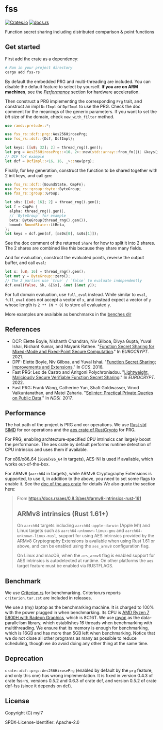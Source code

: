 # fss

[![Crates.io](https://img.shields.io/crates/d/fss-rs)](https://crates.io/crates/fss-rs)
[![docs.rs](https://img.shields.io/docsrs/fss-rs)](https://docs.rs/fss-rs)

Function secret sharing including distributed comparison & point functions

## Get started

First add the crate as a dependency:

```bash
# Run in your project directory
cargo add fss-rs
```

By default the embedded PRG and multi-threading are included.
You can disable the default feature to select by yourself.
**If you are on ARM machines**, see the [_Performance_](#performance) section for hardware acceleration.

Then construct a PRG implementing the corresponding `Prg` trait, and construct an impl `DcfImpl` or `DpfImpl` to use the PRG.
Check the doc comment for the meanings of the generic parameters.
If you want to set the *bit* size of the domain, check `new_with_filter` method.

```rust
use rand::prelude::*;

use fss_rs::dcf::prg::Aes256HirosePrg;
use fss_rs::dcf::{Dcf, DcfImpl};

let keys: [[u8; 32]; 2] = thread_rng().gen();
let prg = Aes256HirosePrg::<16, 2>::new(std::array::from_fn(|i| &keys[i]));
// DCF for example
let dcf = DcfImpl::<16, 16, _>::new(prg);
```

Finally, for key generation, construct the function to be shared together with 2 init keys, and call `gen`:

```rust
use fss_rs::dcf::{BoundState, CmpFn};
use fss_rs::group::byte::ByteGroup;
use fss_rs::group::Group;

let s0s: [[u8; 16]; 2] = thread_rng().gen();
let f = CmpFn {
  alpha: thread_rng().gen(),
  // `ByteGroup` for example
  beta: ByteGroup(thread_rng().gen()),
  bound: BoundState::LtBeta,
};
let keys = dcf.gen(&f, [&s0s[0], &s0s[1]]);
```

See the doc comment of the returned `Share` for how to split it into 2 shares.
The 2 shares are combined like this because they share many fields.

And for evaluation, construct the evaluated points, reverse the output buffer, and call `eval`:

```rust
let x: [u8; 16] = thread_rng().gen();
let mut y = ByteGroup::zero();
// The 2 parties use `true` / `false` to evaluate independently
dcf.eval(false, &k, &[&x], &mut [&mut y]);
```

For full domain evaluation, use `full_eval` instead.
While similar to `eval`, `full_eval` does not accept a vector of `x`, and instead expect a vector of `y` whose length is `2 ** (N * 8)` to store all evaluated `y`.

More examples are available as benchmarks in the [benches dir](./benches)

## References

- DCF: Elette Boyle, Nishanth Chandran, Niv Gilboa, Divya Gupta, Yuval Ishai, Nishant Kumar, and Mayank Rathee. "[Function Secret Sharing for Mixed-Mode and Fixed-Point Secure Computation](https://link.springer.com/chapter/10.1007/978-3-030-77886-6_30)." In _EUROCRYPT_. 2021.
- DPF: Elette Boyle, Niv Gilboa, and Yuval Ishai. "[Function Secret Sharing: Improvements and Extensions](https://eprint.iacr.org/2018/707)." In _CCS_. 2016.
- Fast PRG: Leo de Castro and Anitgoni Polychroniadou. "[Lightweight, Maliciously Secure Verifiable Function Secret Sharing](https://eprint.iacr.org/2021/580)." In _EUROCRYPT_. 2022.
- Fast PRG: Frank Wang, Catherine Yun, Shafi Goldwasser, Vinod Vaikuntanathan, and Matei Zaharia. "[Splinter: Practical Private Queries on Public Data](https://www.usenix.org/conference/nsdi17/technical-sessions/presentation/wang-frank)." In _NDSI_. 2017.

## Performance

The hot path of the project is PRG and xor operations.
We use [Rust std SIMD] for xor operations and the [aes crate of RustCrypto] for PRG.

[Rust std SIMD]: https://doc.rust-lang.org/std/simd/index.html
[aes crate of RustCrypto]: https://crates.io/crates/aes

For PRG, enabling archtecture-specified CPU intrinsics can largely boost the performance.
The aes crate by default performs runtime detection of CPU intrinsics and uses them if available.

For x86/x86_64 (`i686`/`x86_64` in targets), AES-NI is used if available, which works out-of-the-box.

For ARMv8 (`aarch64` in targets), while ARMv8 Cryptography Extensions is supported, to use it,
in addition to the above, you need to set some flags to enable it.
See the [doc of the aes crate] for details
We also quote the section here:

[doc of the aes crate]: https://docs.rs/aes/latest/aes/

> From <https://docs.rs/aes/0.8.3/aes/#armv8-intrinsics-rust-161>
>
> ## ARMv8 intrinsics (Rust 1.61+)
>
> On `aarch64` targets including `aarch64-apple-darwin` (Apple M1) and Linux
> targets such as `aarch64-unknown-linux-gnu` and `aarch64-unknown-linux-musl`,
> support for using AES intrinsics provided by the ARMv8 Cryptography Extensions
> is available when using Rust 1.61 or above, and can be enabled using the
> `aes_armv8` configuration flag.
>
> On Linux and macOS, when the `aes_armv8` flag is enabled support for AES
> intrinsics is autodetected at runtime. On other platforms the `aes`
> target feature must be enabled via RUSTFLAGS.

## Benchmark

We use [Criterion.rs] for benchmarking.
Criterion.rs reports `criterion.tar.zst` are included in releases.

We use a (my) laptop as the benchmarking machine.
It is charged to 100% with the power plugged in when benchmarking.
Its CPU is [AMD Ryzen 7 5800H with Radeon Graphics], which is 8C16T.
We use [rayon] as the data-parallelism library, which establishes 16 threads when benchmarking with multithreading.
We ensure that its memory is enough for benchmarking, which is 16GB and has more than 5GB left when benchmarking.
Notice that we do not close all other programs as many as possible to reduce scheduling, though we do avoid doing any other thing at the same time.

[Criterion.rs]: https://github.com/bheisler/criterion.rs
[AMD Ryzen 7 5800H with Radeon Graphics]: https://www.amd.com/en/products/apu/amd-ryzen-7-5800h
[rayon]: https://github.com/rayon-rs/rayon

## Deprecation

`crate::dcf::prg::Aes256HirosePrg` (enabled by default by the `prg` feature, and only this one) has wrong implementation.
It is fixed in version 0.4.3 of crate fss-rs, versions 0.5.2 and 0.6.3 of crate dcf, and version 0.5.2 of crate dpf-fss (since it depends on dcf).

## License

Copyright (C) myl7

SPDX-License-Identifier: Apache-2.0
